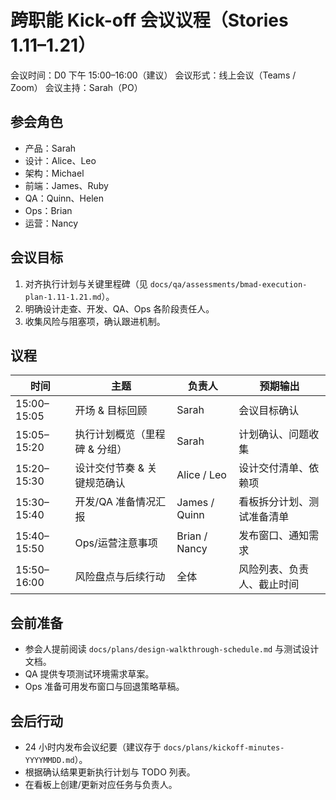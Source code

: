 # 跨职能 Kick-off 会议议程（Stories 1.11–1.21）

会议时间：D0 下午 15:00–16:00（建议）
会议形式：线上会议（Teams / Zoom）
会议主持：Sarah（PO）

## 参会角色
- 产品：Sarah
- 设计：Alice、Leo
- 架构：Michael
- 前端：James、Ruby
- QA：Quinn、Helen
- Ops：Brian
- 运营：Nancy

## 会议目标
1. 对齐执行计划与关键里程碑（见 `docs/qa/assessments/bmad-execution-plan-1.11-1.21.md`）。
2. 明确设计走查、开发、QA、Ops 各阶段责任人。
3. 收集风险与阻塞项，确认跟进机制。

## 议程
| 时间 | 主题 | 负责人 | 预期输出 |
| ---- | ---- | ------ | -------- |
| 15:00–15:05 | 开场 & 目标回顾 | Sarah | 会议目标确认 |
| 15:05–15:20 | 执行计划概览（里程碑 & 分组） | Sarah | 计划确认、问题收集 |
| 15:20–15:30 | 设计交付节奏 & 关键规范确认 | Alice / Leo | 设计交付清单、依赖项 |
| 15:30–15:40 | 开发/QA 准备情况汇报 | James / Quinn | 看板拆分计划、测试准备清单 |
| 15:40–15:50 | Ops/运营注意事项 | Brian / Nancy | 发布窗口、通知需求 |
| 15:50–16:00 | 风险盘点与后续行动 | 全体 | 风险列表、负责人、截止时间 |

## 会前准备
- 参会人提前阅读 `docs/plans/design-walkthrough-schedule.md` 与测试设计文档。
- QA 提供专项测试环境需求草案。
- Ops 准备可用发布窗口与回退策略草稿。

## 会后行动
- 24 小时内发布会议纪要（建议存于 `docs/plans/kickoff-minutes-YYYYMMDD.md`）。
- 根据确认结果更新执行计划与 TODO 列表。
- 在看板上创建/更新对应任务与负责人。


